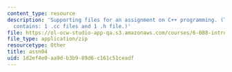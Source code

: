 ```yaml
---
content_type: resource
description: 'Supporting files for an assignment on C++ programming. (This ZIP file
  contains: 1 .cc files and 1 .h file.)'
file: https://ol-ocw-studio-app-qa.s3.amazonaws.com/courses/6-088-introduction-to-c-memory-management-and-c-object-oriented-programming-january-iap-2010/1d2ef4e0aa9db3b989d6c161c51ceadf_assn04.zip
file_type: application/zip
resourcetype: Other
title: assn04
uid: 1d2ef4e0-aa9d-b3b9-89d6-c161c51ceadf
---
```

